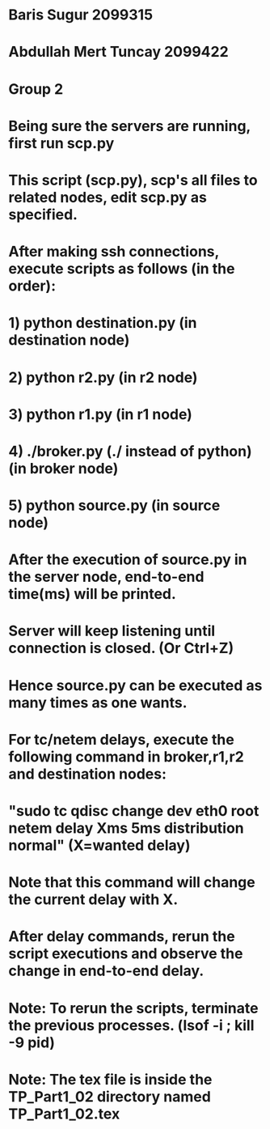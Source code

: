 # Baris Sugur 2099315
# Abdullah Mert Tuncay 2099422
# Group 2

# Being sure the servers are running, first run scp.py 
# This script (scp.py), scp's all files to related nodes, edit scp.py as specified.
# After making ssh connections, execute scripts as follows (in the order):

# 1) python destination.py                 (in destination node)
# 2) python r2.py                          (in r2 node)
# 3) python r1.py                          (in r1 node)
# 4) ./broker.py  (./ instead of python)   (in broker node)
# 5) python source.py                      (in source node)

# After the execution of source.py in the server node, end-to-end time(ms) will be printed.
# Server will keep listening until connection is closed. (Or Ctrl+Z)
# Hence source.py can be executed as many times as one wants.

# For tc/netem delays, execute the following command in broker,r1,r2 and destination nodes:
# "sudo tc qdisc change dev eth0 root netem delay Xms 5ms distribution normal" (X=wanted delay)
# Note that this command will change the current delay with X.

# After delay commands, rerun the script executions and observe the change in end-to-end delay.

# Note: To rerun the scripts, terminate the previous processes. (lsof -i ; kill -9 pid)

# Note: The tex file is inside the TP_Part1_02 directory named TP_Part1_02.tex
